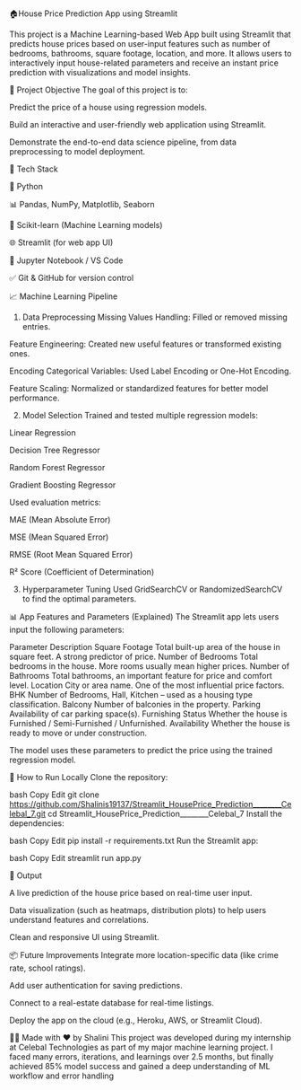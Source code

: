 🏠House Price Prediction App using Streamlit


This project is a Machine Learning-based Web App built using Streamlit that predicts house prices based on user-input features such as number of bedrooms, bathrooms, square footage, location, and more. It allows users to interactively input house-related parameters and receive an instant price prediction with visualizations and model insights.






📌 Project Objective
The goal of this project is to:


Predict the price of a house using regression models.

Build an interactive and user-friendly web application using Streamlit.

Demonstrate the end-to-end data science pipeline, from data preprocessing to model deployment.







🧠 Tech Stack

🐍 Python

📊 Pandas, NumPy, Matplotlib, Seaborn

🤖 Scikit-learn (Machine Learning models)

🌐 Streamlit (for web app UI)

📁 Jupyter Notebook / VS Code

✅ Git & GitHub for version control












📈 Machine Learning Pipeline

1. Data Preprocessing
Missing Values Handling: Filled or removed missing entries.

Feature Engineering: Created new useful features or transformed existing ones.

Encoding Categorical Variables: Used Label Encoding or One-Hot Encoding.

Feature Scaling: Normalized or standardized features for better model performance.

2. Model Selection
Trained and tested multiple regression models:

Linear Regression

Decision Tree Regressor

Random Forest Regressor

Gradient Boosting Regressor

Used evaluation metrics:

MAE (Mean Absolute Error)

MSE (Mean Squared Error)

RMSE (Root Mean Squared Error)

R² Score (Coefficient of Determination)

3. Hyperparameter Tuning
Used GridSearchCV or RandomizedSearchCV to find the optimal parameters.









📊 App Features and Parameters (Explained)
The Streamlit app lets users input the following parameters:

Parameter	Description
Square Footage	Total built-up area of the house in square feet. A strong predictor of price.
Number of Bedrooms	Total bedrooms in the house. More rooms usually mean higher prices.
Number of Bathrooms	Total bathrooms, an important feature for price and comfort level.
Location	City or area name. One of the most influential price factors.
BHK	Number of Bedrooms, Hall, Kitchen – used as a housing type classification.
Balcony	Number of balconies in the property.
Parking	Availability of car parking space(s).
Furnishing Status	Whether the house is Furnished / Semi-Furnished / Unfurnished.
Availability	Whether the house is ready to move or under construction.

The model uses these parameters to predict the price using the trained regression model.









🎯 How to Run Locally
Clone the repository:

bash
Copy
Edit
git clone https://github.com/Shalinis19137/Streamlit_HousePrice_Prediction________Celebal_7.git
cd Streamlit_HousePrice_Prediction________Celebal_7
Install the dependencies:

bash
Copy
Edit
pip install -r requirements.txt
Run the Streamlit app:

bash
Copy
Edit
streamlit run app.py









📌 Output




A live prediction of the house price based on real-time user input.

Data visualization (such as heatmaps, distribution plots) to help users understand features and correlations.

Clean and responsive UI using Streamlit.













📦 Future Improvements
Integrate more location-specific data (like crime rate, school ratings).

Add user authentication for saving predictions.

Connect to a real-estate database for real-time listings.

Deploy the app on the cloud (e.g., Heroku, AWS, or Streamlit Cloud).









🧑‍💻 Made with ❤️ by Shalini
This project was developed during my internship at Celebal Technologies as part of my major machine learning project. I faced many errors, iterations, and learnings over 2.5 months, but finally achieved 85% model success and gained a deep understanding of ML workflow and error handling
